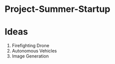 # Project-Summer-Startup

Ideas
==================
1) Firefighting Drone
2) Autonomous Vehicles
3) Image Generation
